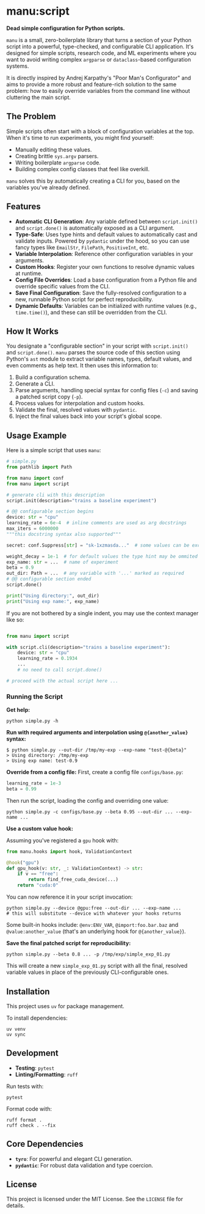# manu:script

**Dead simple configuration for Python scripts.**

`manu` is a small, zero-boilerplate library that turns a section of your Python script into a powerful, type-checked, and configurable CLI application. It's designed for simple scripts, research code, and ML experiments where you want to avoid writing complex `argparse` or `dataclass`-based configuration systems.

It is directly inspired by Andrej Karpathy's "Poor Man's Configurator" and aims to provide a more robust and feature-rich solution to the same problem: how to easily override variables from the command line without cluttering the main script.

## The Problem

Simple scripts often start with a block of configuration variables at the top. When it's time to run experiments, you might find yourself:

- Manually editing these values.
- Creating brittle `sys.argv` parsers.
- Writing boilerplate `argparse` code.
- Building complex config classes that feel like overkill.

`manu` solves this by automatically creating a CLI for you, based on the variables you've already defined.

## Features

- **Automatic CLI Generation**: Any variable defined between `script.init()` and `script.done()` is automatically exposed as a CLI argument.
- **Type-Safe**: Uses type hints and default values to automatically cast and validate inputs. Powered by `pydantic` under the hood, so you can use fancy types like `EmailStr`, `FilePath`, `PositiveInt`, etc.
- **Variable Interpolation**: Reference other configuration variables in your arguments.
- **Custom Hooks**: Register your own functions to resolve dynamic values at runtime.
- **Config File Overrides**: Load a base configuration from a Python file and override specific values from the CLI.
- **Save Final Configuration**: Save the fully-resolved configuration to a new, runnable Python script for perfect reproducibility.
- **Dynamic Defaults**: Variables can be initialized with runtime values (e.g., `time.time()`), and these can still be overridden from the CLI.

## How It Works

You designate a "configurable section" in your script with `script.init()` and `script.done()`. `manu` parses the source code of this section using Python's `ast` module to extract variable names, types, default values, and even comments as help text. It then uses this information to:

1. Build a configuration schema.
2. Generate a CLI.
3. Parse arguments, handling special syntax for config files (`-c`) and saving a patched script copy (`-p`).
4. Process values for interpolation and custom hooks.
5. Validate the final, resolved values with `pydantic`.
6. Inject the final values back into your script's global scope.

## Usage Example

Here is a simple script that uses `manu`:

```python
# simple.py
from pathlib import Path

from manu import conf
from manu import script

# generate cli with this description
script.init(description="trains a baseline experiment")

# @@ configurable section begins
device: str = "cpu"
learning_rate = 6e-4  # inline comments are used as arg docstrings
max_iters = 6000000
"""this docstring syntax also supported"""

secret: conf.Suppress[str] = "sk-1xzmasda..."  # some values can be excluded or configured with how they appear in the CLI using `conf` module just like with tyro

weight_decay = 1e-1  # for default values the type hint may be ommited
exp_name: str = ...  # name of experiment
beta = 0.9
out_dir: Path = ...  # any variable with '...' marked as required
# @@ configurable section ended
script.done()

print("Using directory:", out_dir)
print("Using exp name:", exp_name)

```

If you are not bothered by a single indent, you may use the context manager like so:

```python

from manu import script

with script.cli(description="trains a baseline experiment"):
    device: str = "cpu"
    learning_rate = 0.1934
    ...
    # no need to call script.done()

# proceed with the actual script here ...
```

### Running the Script

**Get help:**

```shell
python simple.py -h
```

**Run with required arguments and interpolation using `@{another_value}` syntax:**

```shell
$ python simple.py --out-dir /tmp/my-exp --exp-name "test-@{beta}"
> Using directory: /tmp/my-exp
> Using exp name: test-0.9
```

**Override from a config file:**
First, create a config file `configs/base.py`:

```python
learning_rate = 1e-3
beta = 0.99
```

Then run the script, loading the config and overriding one value:

```shell
python simple.py -c configs/base.py --beta 0.95 --out-dir ... --exp-name ...
```

**Use a custom value hook:**

Assuming you've registered a `gpu` hook with:

```python
from manu.hooks import hook, ValidationContext

@hook("gpu")
def gpu_hook(v: str, _: ValidationContext) -> str:
    if v == "free":
        return find_free_cuda_device(...)
    return "cuda:0"
```

You can now reference it in your script invocation:

```shell
python simple.py --device @gpu:free --out-dir ... --exp-name ...
# this will substitute --device with whatever your hooks returns
```

Some built-in hooks include: `@env:ENV_VAR`, `@import:foo.bar.baz` and `@value:another_value` (that's an underlying hook for `@{another_value}`).

**Save the final patched script for reproducibility:**

```shell
python simple.py --beta 0.8 ... -p /tmp/exp/simple_exp_01.py
```

This will create a new `simple_exp_01.py` script with all the final, resolved variable values in place of the previously CLI-configurable ones.

## Installation

This project uses `uv` for package management.

To install dependencies:

```shell
uv venv
uv sync
```

## Development

- **Testing**: `pytest`
- **Linting/Formatting**: `ruff`

Run tests with:

```shell
pytest
```

Format code with:

```shell
ruff format .
ruff check . --fix
```

## Core Dependencies

- **`tyro`**: For powerful and elegant CLI generation.
- **`pydantic`**: For robust data validation and type coercion.

## License

This project is licensed under the MIT License. See the `LICENSE` file for details.
